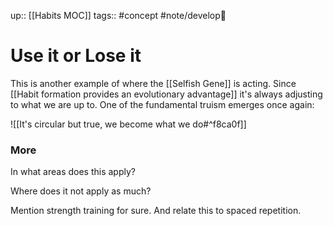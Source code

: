 up:: [[Habits MOC]]
tags:: #concept #note/develop🍃 

# Use it or Lose it
This is another example of where the [[Selfish Gene]] is acting. Since [[Habit formation provides an evolutionary advantage]] it's always adjusting to what we are up to. One of the fundamental truism emerges once again:

![[It's circular but true, we become what we do#^f8ca0f]]

### More
In what areas does this apply?

Where does it not apply as much?

Mention strength training for sure. And relate this to spaced repetition.



